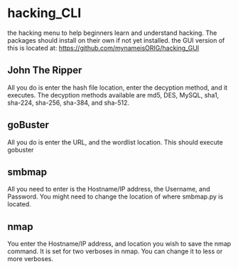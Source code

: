 # hacking_CLI
the hacking menu to help beginners learn and understand hacking. The packages should install on their own if not yet installed.
the GUI version of this is located at: https://github.com/mynameisORIG/hacking_GUI
<h2> John The Ripper </h2>
All you do is enter the hash file location, enter the decyption method, and it executes. The decyption methods available are md5, DES, MySQL, sha1, sha-224, sha-256, sha-384, and sha-512.
<h2> goBuster </h2>
All you do is enter the URL, and the wordlist location. This should execute gobuster
<h2> smbmap </h2>
All you need to enter is the Hostname/IP address, the Username, and Password. You might need to change the location of where smbmap.py is located.
<h2> nmap </h2>
You enter the Hostname/IP address, and location you wish to save the nmap command. It is set for two verboses in nmap. You can change it to less or more verboses.
